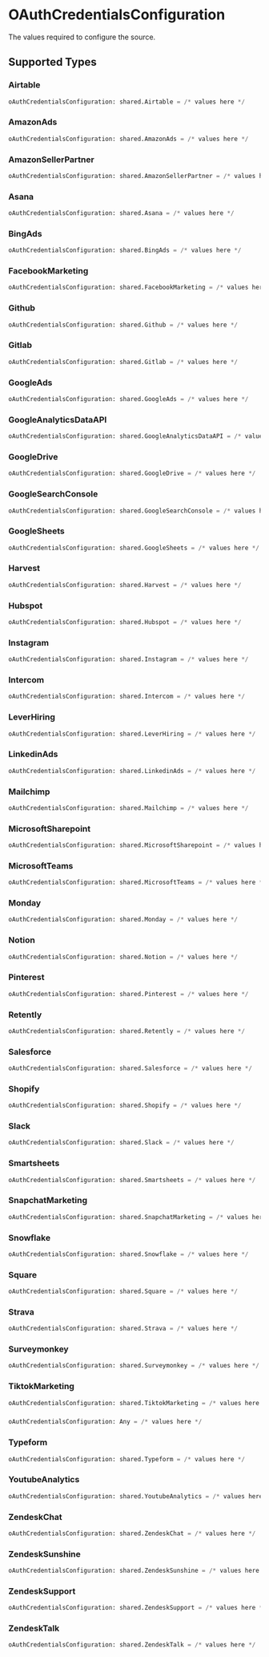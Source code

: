 # OAuthCredentialsConfiguration

The values required to configure the source.


## Supported Types

### Airtable

```python
oAuthCredentialsConfiguration: shared.Airtable = /* values here */
```

### AmazonAds

```python
oAuthCredentialsConfiguration: shared.AmazonAds = /* values here */
```

### AmazonSellerPartner

```python
oAuthCredentialsConfiguration: shared.AmazonSellerPartner = /* values here */
```

### Asana

```python
oAuthCredentialsConfiguration: shared.Asana = /* values here */
```

### BingAds

```python
oAuthCredentialsConfiguration: shared.BingAds = /* values here */
```

### FacebookMarketing

```python
oAuthCredentialsConfiguration: shared.FacebookMarketing = /* values here */
```

### Github

```python
oAuthCredentialsConfiguration: shared.Github = /* values here */
```

### Gitlab

```python
oAuthCredentialsConfiguration: shared.Gitlab = /* values here */
```

### GoogleAds

```python
oAuthCredentialsConfiguration: shared.GoogleAds = /* values here */
```

### GoogleAnalyticsDataAPI

```python
oAuthCredentialsConfiguration: shared.GoogleAnalyticsDataAPI = /* values here */
```

### GoogleDrive

```python
oAuthCredentialsConfiguration: shared.GoogleDrive = /* values here */
```

### GoogleSearchConsole

```python
oAuthCredentialsConfiguration: shared.GoogleSearchConsole = /* values here */
```

### GoogleSheets

```python
oAuthCredentialsConfiguration: shared.GoogleSheets = /* values here */
```

### Harvest

```python
oAuthCredentialsConfiguration: shared.Harvest = /* values here */
```

### Hubspot

```python
oAuthCredentialsConfiguration: shared.Hubspot = /* values here */
```

### Instagram

```python
oAuthCredentialsConfiguration: shared.Instagram = /* values here */
```

### Intercom

```python
oAuthCredentialsConfiguration: shared.Intercom = /* values here */
```

### LeverHiring

```python
oAuthCredentialsConfiguration: shared.LeverHiring = /* values here */
```

### LinkedinAds

```python
oAuthCredentialsConfiguration: shared.LinkedinAds = /* values here */
```

### Mailchimp

```python
oAuthCredentialsConfiguration: shared.Mailchimp = /* values here */
```

### MicrosoftSharepoint

```python
oAuthCredentialsConfiguration: shared.MicrosoftSharepoint = /* values here */
```

### MicrosoftTeams

```python
oAuthCredentialsConfiguration: shared.MicrosoftTeams = /* values here */
```

### Monday

```python
oAuthCredentialsConfiguration: shared.Monday = /* values here */
```

### Notion

```python
oAuthCredentialsConfiguration: shared.Notion = /* values here */
```

### Pinterest

```python
oAuthCredentialsConfiguration: shared.Pinterest = /* values here */
```

### Retently

```python
oAuthCredentialsConfiguration: shared.Retently = /* values here */
```

### Salesforce

```python
oAuthCredentialsConfiguration: shared.Salesforce = /* values here */
```

### Shopify

```python
oAuthCredentialsConfiguration: shared.Shopify = /* values here */
```

### Slack

```python
oAuthCredentialsConfiguration: shared.Slack = /* values here */
```

### Smartsheets

```python
oAuthCredentialsConfiguration: shared.Smartsheets = /* values here */
```

### SnapchatMarketing

```python
oAuthCredentialsConfiguration: shared.SnapchatMarketing = /* values here */
```

### Snowflake

```python
oAuthCredentialsConfiguration: shared.Snowflake = /* values here */
```

### Square

```python
oAuthCredentialsConfiguration: shared.Square = /* values here */
```

### Strava

```python
oAuthCredentialsConfiguration: shared.Strava = /* values here */
```

### Surveymonkey

```python
oAuthCredentialsConfiguration: shared.Surveymonkey = /* values here */
```

### TiktokMarketing

```python
oAuthCredentialsConfiguration: shared.TiktokMarketing = /* values here */
```

### 

```python
oAuthCredentialsConfiguration: Any = /* values here */
```

### Typeform

```python
oAuthCredentialsConfiguration: shared.Typeform = /* values here */
```

### YoutubeAnalytics

```python
oAuthCredentialsConfiguration: shared.YoutubeAnalytics = /* values here */
```

### ZendeskChat

```python
oAuthCredentialsConfiguration: shared.ZendeskChat = /* values here */
```

### ZendeskSunshine

```python
oAuthCredentialsConfiguration: shared.ZendeskSunshine = /* values here */
```

### ZendeskSupport

```python
oAuthCredentialsConfiguration: shared.ZendeskSupport = /* values here */
```

### ZendeskTalk

```python
oAuthCredentialsConfiguration: shared.ZendeskTalk = /* values here */
```

